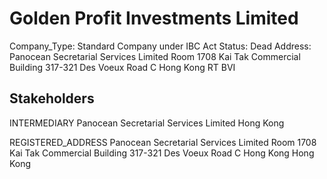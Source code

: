 # Golden Profit Investments Limited
Company_Type: Standard Company under IBC Act
Status: Dead
Address: Panocean Secretarial Services Limited Room 1708 Kai Tak Commercial Building 317-321 Des Voeux Road C Hong Kong RT BVI

## Stakeholders
INTERMEDIARY
Panocean Secretarial Services Limited
Hong Kong


REGISTERED_ADDRESS
Panocean Secretarial Services Limited Room 1708 Kai Tak Commercial Building 317-321 Des Voeux Road C Hong Kong
Hong Kong


